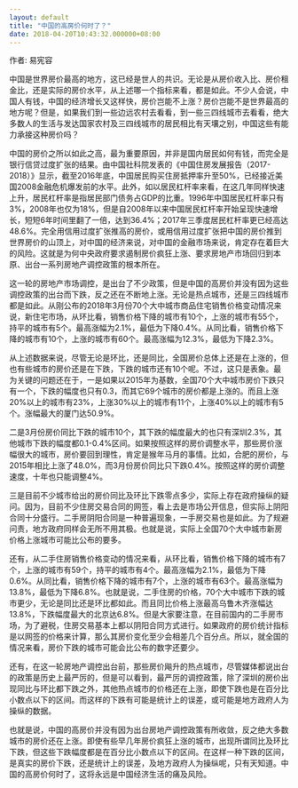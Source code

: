```yaml
---
layout: default
title: "中国的高房价何时了？"
date: 2018-04-20T10:43:32.000000+08:00
---
```


作者: 易宪容

中国是世界房价最高的地方，这已经是世人的共识。无论是从房价收入比、房价租金比，还是实际的房价水平，从上述哪一个指标来看，都是如此。不少人会说，中国人有钱，中国的经济增长又这样快，房价岂能不上涨？房价岂能不是世界最高的地方呢？但是，如果我们到一些边远农村去看看，到一些三四线城市去看看，绝大多数人的生活与发达国家农村及三四线城市的居民相比有天壤之别，中国这些有能力承接这种房价吗？

中国的房价之所以如此之高，最为重要原因，并非是国内居民如何有钱，而完全是银行信贷过度扩张的结果。由中国社科院发表的《中国住房发展报告（2017-2018）》显示，截至2016年底，中国居民购买住房抵押率升至50%，已经接近美国2008金融危机爆发前的水平。此外，如以居民杠杆率来看，在这几年同样快速上升，居民杠杆率是指居民部门债务占GDP的比重。1996年中国居民杠杆率只有3%，2008年也仅为18%，但是自2008年以来中国居民杠杆率开始呈现快速增长，短短6年时间里翻了一倍，达到36.4%；2017年三季度居民杠杆率更已经高达48.6%。完全用信用过度扩张推高的房价，或用信用过度扩张把中国的房价推到世界房价的山顶上，对中国的经济来说，对中国的金融市场来说，肯定存在着巨大的风险。这就是为何中央政府要求遏制房价疯狂上涨、要求房地产市场回归到本原、出台一系列房地产调控政策的根本所在。

这一轮的房地产市场调控，是出台了不少政策，但是中国的高房价并没有因为这些调控政策的出台而下跌，反之还在不断地上涨。无论是热点城市，还是三四线城市都是如此。从刚公布的2018年3月份70个大中城市商品住宅销售价格变动情况来说，新住宅市场，从环比看，销售价格下降的城市有10个，上涨的城市有55个，持平的城市有5个。最高涨幅为2.1%，最低为下降0.4%。从同比看，销售价格下降的城市有10个，上涨的城市有60个。最高涨幅为12.3%，最低为下降2.3%。

从上述数据来说，尽管无论是环比，还是同比，全国房价总体上还是在上涨的，但也有些城市的房价还是在下跌，下跌的城市还有10个呢。不过，这只是表象。最为关键的问题还在于，一是如果以2015年为基数，全国70个大中城市房价下跌只有一个，下跌的幅度也只有0.3，而其它69个城市的房价都是上涨的。而且上涨20%以上的城市有23%，上涨30%以上的城市有11个，上涨40%以上的城市有5个。涨幅最大的厦门达50.9%。

二是3月份房价同比下跌的城市10个，其下跌的幅度最大的也只有深圳2.3%，其他城市下跌的幅度都0.1-0.4%区间。如果按照这样的房价调整水平，那些房价涨幅很大的城市，房价要回到理性，肯定是猴年马月的事情。比如，合肥的房价，与2015年相比上涨了48.0%，而3月份房价同比只下跌0.4%。按照这样的房价调整速度，十年也只能调整4%。

三是目前不少城市给出的房价同比及环比下跌零点多少，实际上存在政府操纵的疑问。因为，目前不少住房交易合同的网签，看上去是市场公开信息，但实际上阴阳合同十分盛行。二手房阴阳合同是一种普遍现象，一手房交易也是如此。为了规避问责，地方政府同样会无所不用其极。也就是说，实际上全国70个大中城市新房价格上涨城市可能比公布的要多。

还有，从二手住房销售价格变动的情况来看，从环比看，销售价格下降的城市有7个，上涨的城市有59个，持平的城市有4个。最高涨幅为2.1%，最低为下降0.6%。从同比看，销售价格下降的城市有7个，上涨的城市有63个。最高涨幅为13.8%，最低为下降6.8%。也就是说，二手住房的价格，70个大中城市下跌的城市更少，无论是同比还是环比都如此。而且同比价格上涨最高乌鲁木齐涨幅达13.8%，下跌幅度最大的北京达6.8%。但是大家要注意，在目前国内的二手房市场，为了避税，住房交易基本上都以阴阳合同方式进行。如果政府的房价统计指标是以网签的价格来计算，那么其房价变化至少会相差几个百分点。所以，就全国的情况来看，房价下跌的城市可能会比公布的数字还要少。

还有，在这一轮房地产调控出台前，那些房价飚升的热点城市，尽管媒体都说出台的政策是历史上最严厉的，但是可以看到，最严厉的调控政策，除了深圳的房价出现同比与环比都下跌之外，其他热点城市的价格还在上涨，即使下跌也是在百分比小数点以下的区间。而这样的下跌有可能是统计上的误差，或可能是地方政府人为操纵的数据。

也就是说，中国的高房价并没有因为出台房地产调控政策有所收敛，反之绝大多数城市的房价还在上涨。即使有些早几年房价疯狂上涨的城市，出现所谓同比及环比下跌，但这些下跌幅度都是在百分比小数点以下的区间。在这样一种下跌的区间，是真实的房价下跌，还是统计上的误差，及地方政府人为操纵呢，只有天知道。中国的高房价何时了，这将永远是中国经济生活的痛及风险。

